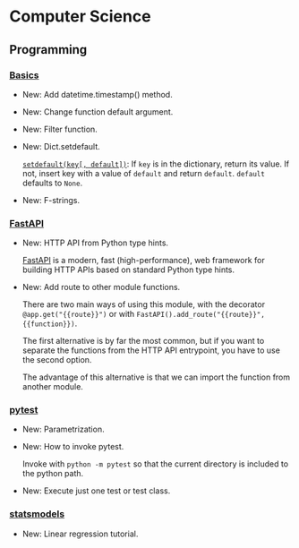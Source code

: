 # Computer Science

## Programming

### [Basics](basics.md)

* New: Add datetime.timestamp() method.
* New: Change function default argument.
* New: Filter function.
* New: Dict.setdefault.

    [`setdefault(key[, default])`](https://docs.python.org/3/library/stdtypes.html#dict.setdefault):
    If `key` is in the dictionary, return its value. If not, insert key with a
    value of `default` and return `default`. `default` defaults to `None`.
    

* New: F-strings.

### [FastAPI](fastapi.md)

* New: HTTP API from Python type hints.

    [FastAPI](https://fastapi.tiangolo.com/) is a modern, fast
    (high-performance), web framework for building HTTP APIs based on
    standard Python type hints.
    

* New: Add route to other module functions.

    There are two main ways of using this module, with the decorator
    `@app.get("{{route}}")` or with
    `FastAPI().add_route("{{route}}", {{function}})`.
    
    The first alternative is by far the most common, but if you want to separate
    the functions from the HTTP API entrypoint, you have to use the second option.
    
    The advantage of this alternative is that we can import the function
    from another module.
    

### [pytest](pytest.md)

* New: Parametrization.
* New: How to invoke pytest.

    Invoke with `python -m pytest` so that the current directory is
    included to the python path.
    

* New: Execute just one test or test class.

### [statsmodels](statsmodels.md)

* New: Linear regression tutorial.